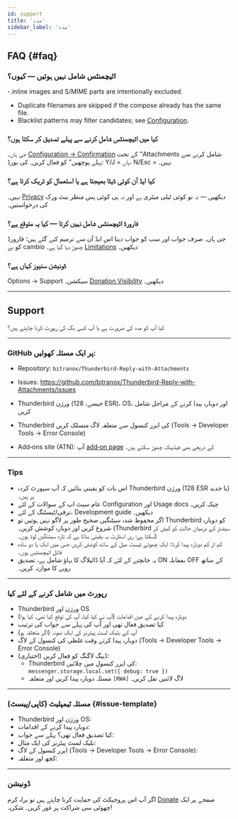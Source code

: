 ```yaml
---
id: support
title: 'مدد'
sidebar_label: 'مدد'
---
```


## FAQ {#faq}

### اٹیچمنٹس شامل نہیں ہوئیں — کیوں؟

-.inline images and S/MIME parts are intentionally excluded.

- Duplicate filenames are skipped if the compose already has the same file.
- Blacklist patterns may filter candidates; see [Configuration](configuration#blacklist-glob-patterns).

### کیا میں اٹیچمنٹس شامل کرنے سے پہلے تصدیق کر سکتا ہوں؟

جی ہاں۔ [Configuration → Confirmation](configuration#confirmation) کے تحت "Attachments شامل کرنے سے پہلے پوچھیں" کو فعال کریں۔ کی بورڈ: Y/J = ہاں، N/Esc = نہیں۔

### کیا ایڈ آن کوئی ڈیٹا بھیجتا ہے یا استعمال کو ٹریک کرتا ہے؟

نہیں۔ [Privacy](privacy) دیکھیں — نہ تو کوئی ٹیلی میٹری ہے اور نہ ہی کوئی پس منظر نیٹ ورک کی درخواستیں۔

### فارورڈ اٹیچمنٹس شامل نہیں کرتا — کیا یہ متوقع ہے؟

جی ہاں۔ صرف جواب اور سب کو جواب دینا اس ایڈ آن سے ترمیم کیے گئے ہیں؛ فارورڈ کو بے cambio چھوڑ دیا گیا ہے۔ [Limitations](usage#limitations) دیکھیں۔

### ڈونیشن سنیوز کہاں ہے؟

Options → Support سیکشن۔ [Donation Visibility](configuration#donation-visibility) دیکھیں۔

---

## Support

کیا آپ کو مدد کی ضرورت ہے یا آپ کسی بگ کی رپورٹ کرنا چاہتے ہیں؟

---

### GitHub پر ایک مسئلہ کھولیں:

- Repository: `bitranox/Thunderbird-Reply-with-Attachments`
- Issues: https://github.com/bitranox/Thunderbird-Reply-with-Attachments/issues
- Thunderbird ورژن (جیسے، 128 ESR)، OS، اور دوبارہ پیدا کرنے کے مراحل شامل کریں
- Thunderbird کی ایرر کنسول سے متعلقہ لاگ منسلک کریں (Tools → Developer Tools → Error Console)

- Add‑ons site (ATN): آپ [add‑on page](https://addons.thunderbird.net/thunderbird/addon/reply-with-attachments) کے ذریعے بھی فیڈبیک چھوڑ سکتے ہیں۔

---

### Tips

- اس بات کو یقینی بنائیں کہ آپ سپورٹ کردہ Thunderbird ورژن (128 ESR یا جدید) پر ہیں۔
- عام سیٹ اپ کے سوالات کے لئے Configuration اور Usage docs چیک کریں۔
- ترقی/ٹیسٹنگ کے لئے، Development guide دیکھیں۔
- اگر محفوظ شدہ سیٹنگیں صحیح طور پر لاگو نہیں ہوتیں تو Thunderbird کو دوبارہ شروع کریں اور دوبارہ کوشش کریں۔ (Thunderbird سیشنز کے درمیان حالت کو کیش کر سکتا ہے؛ ری اسٹارٹ یہ یقینی بناتا ہے کہ تازہ سیٹنگیں لوڈ ہوں۔)
- کم از کم دوبارہ پیدا کرنا: ایک چھوٹے ٹیسٹ میل کے ساتھ کوشش کریں جس میں ایک یا دو سادہ فائل اٹیچمنٹس ہوں۔
- یہ جانچنے کے لئے کہ آیا ڈائیلاگ کا بہاؤ شامل ہے، تصدیق ON بمقابلہ OFF کے ساتھ رویے کا موازنہ کریں۔

---

### رپورٹ میں شامل کرنے کے لئے کیا

- Thunderbird ورژن اور OS
- دوبارہ پیدا کرنے کے عین اقدامات (آپ نے کیا کیا، آپ کی توقع کیا تھی، کیا ہوا)
- کیا تصدیق فعال تھی اور آپ کی پہلے سے جواب کی ترتیب
- آپ کے بلیک لسٹ پیٹرنز کی ایک نمونہ (اگر متعلقہ ہو)
- دوبارہ پیدا کرتے وقت غلطی کی کنسول کے لاگ (Tools → Developer Tools → Error Console)
- ڈیبگ لاگنگ کو فعال کریں (اختیاری):
  - Thunderbird کی ایرر کنسول میں چلائیں: `messenger.storage.local.set({ debug: true })`
  - مسئلہ دوبارہ پیدا کریں اور متعلقہ `[RWA]` لاگ لائنیں نقل کریں۔

---

### مسئلہ ٹیمپلیٹ (کاپی/پیسٹ) {#issue-template}

- Thunderbird ورژن اور OS:
- دوبارہ پیدا کرنے کے اقدامات:
- کیا تصدیق فعال تھی؟ پہلے سے جواب:
- بلیک لسٹ پیٹرنز کی ایک مثال:
- ایرر کنسول کے لاگ (Tools → Developer Tools → Error Console):
- کچھ اور متعلقہ:

---

### ڈونیشن

اگر آپ اس پروجیکٹ کی حمایت کرنا چاہتے ہیں تو براہ کرم [Donate](donation) صفحے پر ایک چھوٹی سی شراکت پر غور کریں۔ شکریہ!
